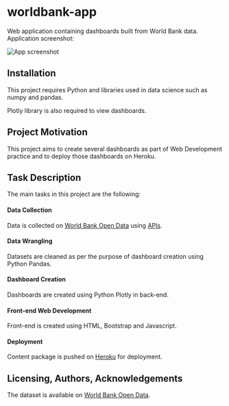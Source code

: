 # worldbank-app
Web application containing dashboards built from World Bank data. Application screenshot:


![App screenshot](/images/capture.JPG)

## Installation

This project requires Python and libraries used in data science such as numpy and pandas.

Plotly library is also required to view dashboards.

## Project Motivation

This project aims to create several dashboards as part of Web Development practice and to deploy those dashboards on Heroku.

## Task Description

The main tasks in this project are the following:

#### Data Collection
Data is collected on [World Bank Open Data](https://databank.worldbank.org/databases) using [APIs](https://datahelpdesk.worldbank.org/knowledgebase/articles/898581-api-basic-call-structures).

#### Data Wrangling
Datasets are cleaned as per the purpose of dashboard creation using Python Pandas.

#### Dashboard Creation
Dashboards are created using Python Plotly in back-end.

#### Front-end Web Development
Front-end is created using HTML, Bootstrap and Javascript.

#### Deployment
Content package is pushed on [Heroku](https://heroku.com) for deployment.

## Licensing, Authors, Acknowledgements
The dataset is available on [World Bank Open Data](https://data.worldbank.org/).

